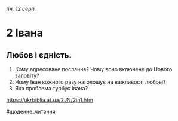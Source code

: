 
_пн, 12 серп._

# 2 Івана

## Любов і єдність.
1. Кому адресоване послання? Чому воно включене до Нового заповіту?
2. Чому Іван кожного разу наголошує на важливості любові?
3. Яка проблема турбує Івана?

https://ukrbiblia.at.ua/2JN/2jn1.htm 

#щоденне_читання
